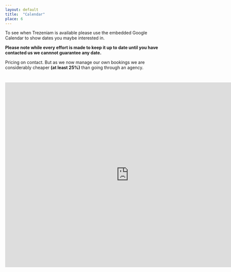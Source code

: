 ```yaml
---
layout: default
title:  "Calendar"
place: 6
---
```


To see when Trezeniam is available please use the embedded Google Calendar to show dates you maybe interested in.

<b> Please note while every effort is made to keep it up to date until you have contacted us we cannnot guarantee any date. </b>

Pricing on contact. But as we now manage our own bookings we are considerably cheaper <b> (at least 25%) </b> than going through an agency.

<p><h1><iframe src="https://calendar.google.com/calendar/embed?src=a60p17u9kribg9da5kucgbd21c%40group.calendar.google.com&ctz=Europe%2FLondon" style="border: 0" width="800" height="600" frameborder="0" scrolling="no"></iframe></h1></p>